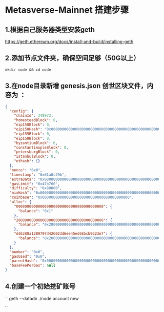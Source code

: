 # Metasverse-Mainnet 搭建步骤

## 1.根据自己服务器类型安装geth

https://geth.ethereum.org/docs/install-and-build/installing-geth

## 2.添加节点文件夹，确保空间足够（50G以上）

``
mkdir node && cd node
``

## 3.在node目录新增 genesis.json 创世区块文件，内容为 ：


```json
{
  "config": {
    "chainId": 348972,
    "homesteadBlock": 0,
    "eip150Block": 0,
    "eip150Hash": "0x0000000000000000000000000000000000000000000000000000000000000000",
    "eip155Block": 0,
    "eip158Block": 0,
    "byzantiumBlock": 0,
    "constantinopleBlock": 0,
    "petersburgBlock": 0,
    "istanbulBlock": 0,
    "ethash": {}
  },
  "nonce": "0x0",
  "timestamp": "0x61a0c29b",
  "extraData": "0x0000000000000000000000000000000000000000000000000000000000000000",
  "gasLimit": "0x47b760",
  "difficulty": "0x80000",
  "mixHash": "0x0000000000000000000000000000000000000000000000000000000000000000",
  "coinbase": "0x0000000000000000000000000000000000000000",
  "alloc": {
    "0000000000000000000000000000000000000000": {
      "balance": "0x1"
    },       
    "2000000000000000000000000000000000000000": {
      "balance": "0x200000000000000000000000000000000000000000000000000000000000000"
    },
    "dd6280a1289797d426023d6ee45ed68bcb9623e7": {
      "balance": "0x200000000000000000000000000000000000000000000000000000000000000"
    }
  },
  "number": "0x0",
  "gasUsed": "0x0",
  "parentHash": "0x0000000000000000000000000000000000000000000000000000000000000000",
  "baseFeePerGas": null
}
```

## 4.创建一个初始挖矿账号


 ``
 geth --datadir ./node account new

 ``


